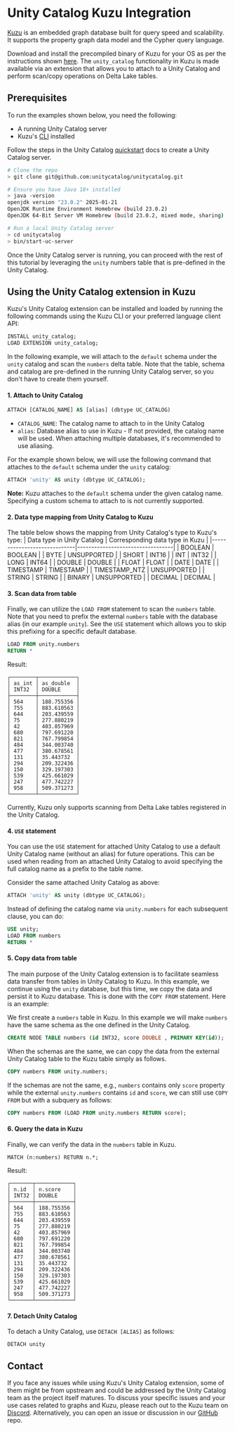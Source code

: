 # Unity Catalog Kuzu Integration

[Kuzu](https://kuzudb.com/) is an embedded graph database built for query speed and scalability. It
supports the property graph data model and the Cypher query language.

Download and install the precompiled binary of Kuzu
for your OS as per the instructions shown [here](https://docs.kuzudb.com/installation/).
The `unity_catalog` functionality in Kuzu is made available via an extension that allows you to attach to a Unity Catalog and perform scan/copy operations on Delta Lake tables.

## Prerequisites

To run the examples shown below, you need the following:

- A running Unity Catalog server
- Kuzu's [CLI](https://docs.kuzudb.com/installation/#command-line-shell) installed

Follow the steps in the Unity Catalog [quickstart](https://docs.unitycatalog.io/quickstart/) docs to create a Unity Catalog server.

```bash
# Clone the repo
> git clone git@github.com:unitycatalog/unitycatalog.git

# Ensure you have Java 18+ installed
> java -version
openjdk version "23.0.2" 2025-01-21
OpenJDK Runtime Environment Homebrew (build 23.0.2)
OpenJDK 64-Bit Server VM Homebrew (build 23.0.2, mixed mode, sharing)

# Run a local Unity Catalog server
> cd unitycatalog
> bin/start-uc-server
```

Once the Unity Catalog server is running, you can proceed with the rest of this tutorial by leveraging
the `unity` numbers table that is pre-defined in the Unity Catalog.

## Using the Unity Catalog extension in Kuzu

Kuzu's Unity Catalog extension can be installed and loaded by running the following commands using the Kuzu CLI
or your preferred language client API:

```sql
INSTALL unity_catalog;
LOAD EXTENSION unity_catalog;
```

In the following example, we will attach to the `default` schema under the `unity` catalog and scan the `numbers` delta table.
Note that the table, schema and catalog are pre-defined in the running Unity Catalog server, so you don't have to create them yourself.

#### 1. Attach to Unity Catalog

```sql
ATTACH [CATALOG_NAME] AS [alias] (dbtype UC_CATALOG)
```

- `CATALOG_NAME`: The catalog name to attach to in the Unity Catalog
- `alias`: Database alias to use in Kuzu - If not provided, the catalog name will be used.
  When attaching multiple databases, it's recommended to use aliasing.

For the example shown below, we will use the following command that attaches to the `default` schema under the `unity` catalog:

```sql
ATTACH 'unity' AS unity (dbtype UC_CATALOG);
```

**Note:** Kuzu attaches to the `default` schema under the given catalog name. Specifying a custom schema to attach to is not currently supported.


#### 2. Data type mapping from Unity Catalog to Kuzu

The table below shows the mapping from Unity Catalog's type to Kuzu's type:
| Data type in Unity Catalog         | Corresponding data type in Kuzu |
|-----------------------------|----------------------------------|
| BOOLEAN                     | BOOLEAN                           |
| BYTE                        | UNSUPPORTED                          |
| SHORT                       | INT16                                 |
| INT                    | INT32                                 |
| LONG                       | INT64                                 |
| DOUBLE                     | DOUBLE                                 |
| FLOAT                      | FLOAT                                 |
| DATE                    | DATE                                 |
| TIMESTAMP                    | TIMESTAMP                                 |
| TIMESTAMP_NTZ                   | UNSUPPORTED                                 |
| STRING                   | STRING                                 |
| BINARY                       | UNSUPPORTED                      |
| DECIMAL   | DECIMAL                                 |

#### 3. Scan data from table

Finally, we can utilize the `LOAD FROM` statement to scan the `numbers` table. Note that you need to prefix the 
external `numbers` table with the database alias (in our example `unity`). See the `USE` statement which allows you to
skip this prefixing for a specific default database.

```sql
LOAD FROM unity.numbers
RETURN *
```

Result:

```
┌────────┬────────────┐
│ as_int │ as_double  │
│ INT32  │ DOUBLE     │
├────────┼────────────┤
│ 564    │ 188.755356 │
│ 755    │ 883.610563 │
│ 644    │ 203.439559 │
│ 75     │ 277.880219 │
│ 42     │ 403.857969 │
│ 680    │ 797.691220 │
│ 821    │ 767.799854 │
│ 484    │ 344.003740 │
│ 477    │ 380.678561 │
│ 131    │ 35.443732  │
│ 294    │ 209.322436 │
│ 150    │ 329.197303 │
│ 539    │ 425.661029 │
│ 247    │ 477.742227 │
│ 958    │ 509.371273 │
└────────┴────────────┘
```

Currently, Kuzu only supports scanning from Delta Lake tables registered in the Unity Catalog.


#### 4. `USE` statement

You can use the `USE` statement for attached Unity Catalog to use a default Unity Catalog name (without an alias)
for future operations.
This can be used when reading from an attached Unity Catalog to avoid specifying the full catalog name
as a prefix to the table name.

Consider the same attached Unity Catalog as above:

```sql
ATTACH 'unity' AS unity (dbtype UC_CATALOG);
```

Instead of defining the catalog name via `unity.numbers` for each subsequent clause, you can do:

```sql
USE unity;
LOAD FROM numbers
RETURN *
```

#### 5. Copy data from table

The main purpose of the Unity Catalog extension is to facilitate seamless data transfer from tables in Unity Catalog to Kuzu.
In this example, we continue using the `unity` database, but this time,
we copy the data and persist it to Kuzu database. This is done with the `COPY FROM` statement. Here is an example:

We first create a `numbers` table in Kuzu. In this example we will make `numbers` have the same schema as the one defined in the Unity Catalog.

```sql
CREATE NODE TABLE numbers (id INT32, score DOUBLE , PRIMARY KEY(id));
```

When the schemas are the same, we can copy the data from the external Unity Catalog table to the Kuzu table simply as follows.

```sql
COPY numbers FROM unity.numbers;
```
If the schemas are not the same, e.g., `numbers` contains only `score` property while the external `unity.numbers` contains
`id` and `score`, we can still use `COPY FROM` but with a subquery as follows:
```sql
COPY numbers FROM (LOAD FROM unity.numbers RETURN score);
```

#### 6. Query the data in Kuzu

Finally, we can verify the data in the `numbers` table in Kuzu.

```cypher
MATCH (n:numbers) RETURN n.*;
```

Result:
```
┌───────┬────────────┐
│ n.id  │ n.score    │
│ INT32 │ DOUBLE     │
├───────┼────────────┤
│ 564   │ 188.755356 │
│ 755   │ 883.610563 │
│ 644   │ 203.439559 │
│ 75    │ 277.880219 │
│ 42    │ 403.857969 │
│ 680   │ 797.691220 │
│ 821   │ 767.799854 │
│ 484   │ 344.003740 │
│ 477   │ 380.678561 │
│ 131   │ 35.443732  │
│ 294   │ 209.322436 │
│ 150   │ 329.197303 │
│ 539   │ 425.661029 │
│ 247   │ 477.742227 │
│ 958   │ 509.371273 │
└───────┴────────────┘
```

#### 7. Detach Unity Catalog

To detach a Unity Catalog, use `DETACH [ALIAS]` as follows:

```
DETACH unity
```

## Contact

If you face any issues while using Kuzu's Unity Catalog extension, some of them might be from upstream
and could be addressed by the Unity Catalog team as the project itself matures. To discuss your
specific issues and your use cases related to graphs and Kuzu, please reach out to the Kuzu team
on [Discord](https://kuzudb.com/chat). Alternatively,
you can open an issue or discussion in our [GitHub](https://github.com/kuzudb/kuzu) repo.